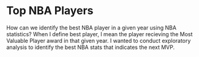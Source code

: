 # Top NBA Players

How can we identify the best NBA player in a given year using NBA statistics? When I define best player, I mean the player recieving the Most Valuable Player award in that given year. I wanted to conduct exploratory analysis to identify the best NBA stats that indicates the next MVP. 
